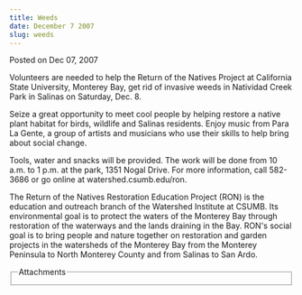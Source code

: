 ```yaml
---
title: Weeds
date: December 7 2007
slug: weeds
---
```


 
<span class="date">Posted on Dec 07, 2007 </span>
<p>
  Volunteers are needed to help the Return of the Natives Project at California
  State University, Monterey Bay, get rid of invasive weeds in Natividad Creek
  Park in Salinas on Saturday, Dec. 8.
</p>
<p>
  Seize a great opportunity to meet cool people by helping restore a native
  plant habitat for birds, wildlife and Salinas residents. Enjoy music from Para
  La Gente, a group of artists and musicians who use their skills to help bring
  about social change.
</p>
<p>
  Tools, water and snacks will be provided. The work will be done from 10 a.m.
  to 1 p.m. at the park, 1351 Nogal Drive. For more information, call 582-3686
  or go online at watershed.csumb.edu/ron.
</p>
<p>
  The Return of the Natives Restoration Education Project (RON) is the education
  and outreach branch of the Watershed Institute at CSUMB. Its environmental
  goal is to protect the waters of the Monterey Bay through restoration of the
  waterways and the lands draining in the Bay. RON&apos;s social goal is to
  bring people and nature together on restoration and garden projects in the
  watersheds of the Monterey Bay from the Monterey Peninsula to North Monterey
  County and from Salinas to San Ardo.<br />
</p>
<fieldset class="fieldgroup group-attachments">
  <legend>Attachments</legend>
  <div class="field field-type-emvideo field-field-attach-video">
    <div class="field-items">
      <div class="field-item odd">
        <div class="emvideo emvideo-video emvideo-" />
      </div>
    </div>
  </div>
</fieldset>
 
